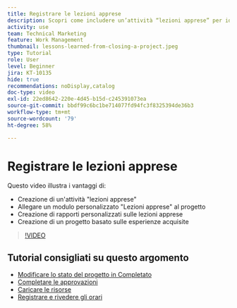 ```yaml
---
title: Registrare le lezioni apprese
description: Scopri come includere un’attività “lezioni apprese” per identificare cosa è andato bene e cosa può essere migliorato la prossima volta.
activity: use
team: Technical Marketing
feature: Work Management
thumbnail: lessons-learned-from-closing-a-project.jpeg
type: Tutorial
role: User
level: Beginner
jira: KT-10135
hide: true
recommendations: noDisplay,catalog
doc-type: video
exl-id: 22ed8642-220e-4d45-b15d-c245391073ea
source-git-commit: bbdf99c6bc1be714077fd94fc3f8325394de36b3
workflow-type: tm+mt
source-wordcount: '79'
ht-degree: 58%

---
```


# Registrare le lezioni apprese

Questo video illustra i vantaggi di:

* Creazione di un&#39;attività &quot;lezioni apprese&quot;
* Allegare un modulo personalizzato &quot;Lezioni apprese&quot; al progetto
* Creazione di rapporti personalizzati sulle lezioni apprese
* Creazione di un progetto basato sulle esperienze acquisite

>[!VIDEO](https://video.tv.adobe.com/v/3441020/?quality=12&learn=on&enablevpops=1&captions=ita)

## Tutorial consigliati su questo argomento

* [Modificare lo stato del progetto in Completato](/help/manage-work/projects/change-the-project-status.md)
* [Completare le approvazioni](/help/manage-work/close-a-project/complete-approvals.md)
* [Caricare le risorse](/help/manage-work/close-a-project/upload-assets.md)
* [Registrare e rivedere gli orari](/help/manage-work/close-a-project/log-and-review-hours.md)
